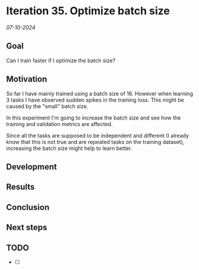 # Iteration 35. Optimize batch size

_07-10-2024_

## Goal

Can I train faster if I optimize the batch size?

## Motivation

So far I have mainly trained using a batch size of 16. However when learning 3 tasks I have observed
sudden spikes in the training loss. This might be caused by the "small" batch size.

In this experiment I'm going to increase the batch size and see how the training and validation metrics
are affected.

Since all the tasks are supposed to be independent and different (I already know that this is not true and are repeated
tasks on the training dataset), increasing the batch size might help to learn better.

## Development

## Results

## Conclusion

## Next steps

## TODO

- [ ]
